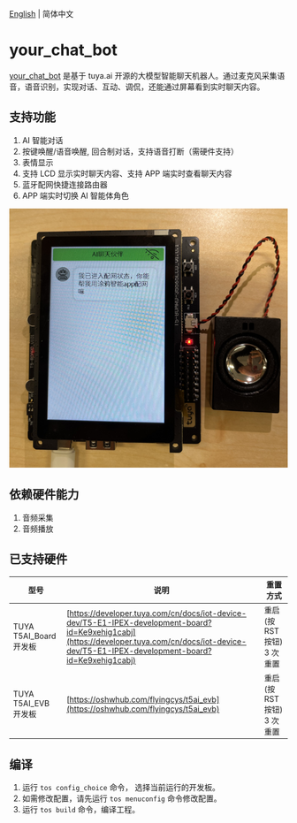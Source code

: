 [English](./README.md) | 简体中文

# your_chat_bot
 [your_chat_bot](https://github.com/tuya/TuyaOpen/tree/master/apps/tuya.ai/your_chat_bot) 是基于 tuya.ai 开源的大模型智能聊天机器人。通过麦克风采集语音，语音识别，实现对话、互动、调侃，还能通过屏幕看到实时聊天内容。


## 支持功能

1. AI 智能对话
2. 按键唤醒/语音唤醒, 回合制对话，支持语音打断（需硬件支持）
3. 表情显示
4. 支持 LCD 显示实时聊天内容、支持 APP 端实时查看聊天内容
5. 蓝牙配网快捷连接路由器
6. APP 端实时切换 AI 智能体角色

![](../../../docs/images/apps/your_chat_bot.png)

## 依赖硬件能力
1. 音频采集
2. 音频播放

## 已支持硬件
|  型号  | 说明 | 重置方式 |
| --- | --- | --- | 
| TUYA T5AI_Board 开发板 | [https://developer.tuya.com/cn/docs/iot-device-dev/T5-E1-IPEX-development-board?id=Ke9xehig1cabj](https://developer.tuya.com/cn/docs/iot-device-dev/T5-E1-IPEX-development-board?id=Ke9xehig1cabj) | 重启(按 RST 按钮) 3 次重置 |
| TUYA T5AI_EVB 开发板 | [https://oshwhub.com/flyingcys/t5ai_evb](https://oshwhub.com/flyingcys/t5ai_evb) | 重启(按 RST 按钮) 3 次重置 |


## 编译
1. 运行 `tos config_choice` 命令， 选择当前运行的开发板。
2. 如需修改配置，请先运行 `tos menuconfig` 命令修改配置。
3. 运行 `tos build` 命令，编译工程。
  